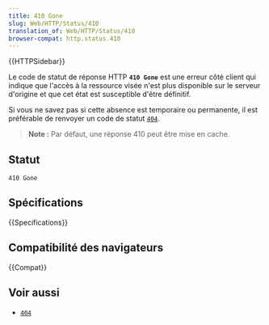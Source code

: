 ```yaml
---
title: 410 Gone
slug: Web/HTTP/Status/410
translation_of: Web/HTTP/Status/410
browser-compat: http.status.410
---
```

{{HTTPSidebar}}

Le code de statut de réponse HTTP **`410 Gone`** est une erreur côté client qui indique que l'accès à la ressource visée n'est plus disponible sur le serveur d'origine et que cet état est susceptible d'être définitif.

Si vous ne savez pas si cette absence est temporaire ou permanente, il est préférable de renvoyer un code de statut [`404`](/fr/docs/Web/HTTP/Status/404).

> **Note :** Par défaut, une réponse 410 peut être mise en cache.

## Statut

```
410 Gone
```

## Spécifications

{{Specifications}}

## Compatibilité des navigateurs

{{Compat}}

## Voir aussi

- [`404`](/fr/docs/Web/HTTP/Status/404)